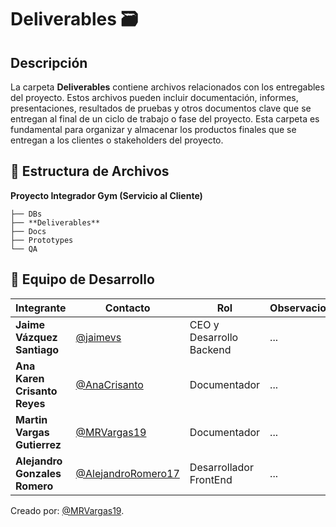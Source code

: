  # Deliverables 🗃️
##  Descripción
La carpeta **Deliverables** contiene archivos relacionados con los entregables del proyecto. Estos archivos pueden incluir documentación, informes, presentaciones, resultados de pruebas y otros documentos clave que se entregan al final de un ciclo de trabajo o fase del proyecto. Esta carpeta es fundamental para organizar y almacenar los productos finales que se entregan a los clientes o stakeholders del proyecto.

## 📁 **Estructura de Archivos**
**Proyecto Integrador Gym (Servicio al Cliente)**

```plaintext
├── DBs
├── **Deliverables**
├── Docs
├── Prototypes
└── QA
```

## 👥 **Equipo de Desarrollo**

| **Integrante**                | **Contacto**                                               | **Rol**                  | **Observaciones** |
| ----------------------------- | ---------------------------------------------------------- | ------------------------ | ----------------- |
| **Jaime Vázquez Santiago**    | [@jaimevs](https://github.com/jaimevs)                     | CEO y Desarrollo Backend | ...               |
| **Ana Karen Crisanto Reyes** | [@AnaCrisanto](https://github.com/AnaCrisanto)             | Documentador             | ...               |
| **Martin Vargas Gutierrez**   | [@MRVargas19](https://github.com/MRVargas19)               | Documentador             | ...               |
| **Alejandro Gonzales Romero** | [@AlejandroRomero17](https://github.com/AlejandroRomero17) | Desarrollador FrontEnd   | ...               |


Creado por: [@MRVargas19](https://github.com/MRVargas19).

